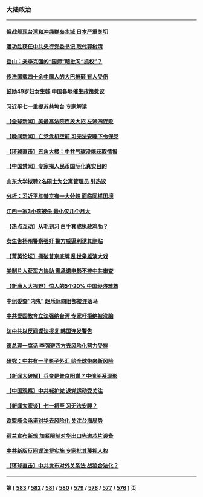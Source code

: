 ### 大陆政治
---
#### [俄战舰现台湾和冲绳群岛水域 日本严重关切](../../pages/ncid277/n14026365.md) 
#### [潘功胜获任中共央行党委书记 取代郭树清](../../pages/ncid277/n14026373.md) 
#### [岳山：亲李克强的“国师”暗批习“抓权”？](../../pages/ncid277/n14026064.md) 
#### [传法国载四十余中国人的大巴被砸 有人受伤](../../pages/ncid277/n14026253.md) 
#### [鼓励49岁妇女生娃 中国各地催生政策惹议](../../pages/ncid277/n14026235.md) 
#### [习近平七一重提苏共垮台 专家解读](../../pages/ncid277/n14026188.md) 
#### [【全球新闻】美最高法院连放大招 左派四连败](../../pages/ncid277/n14026225.md) 
#### [【晚间新闻】亡党危机空前 习无法安睡下令保党](../../pages/ncid277/n14026224.md) 
#### [【环球直击】五角大楼：中共气球没能获取情报](../../pages/ncid277/n14025936.md) 
#### [【中国禁闻】专家揭人民币国际化真实目的](../../pages/ncid277/n14025623.md) 
#### [山东大学拟聘2名硕士为公寓管理员 引热议](../../pages/ncid277/n14026174.md) 
#### [分析：习近平与普京有一大分歧 面临同样困境](../../pages/ncid277/n14025926.md) 
#### [江西一家3小孩被杀 最小仅几个月大](../../pages/ncid277/n14026130.md) 
#### [【热点互动】从毛到习 白手套成执政鸡肋？](../../pages/ncid277/n14025978.md) 
#### [女生吿扬州警察强奸 警方威逼利诱其删贴](../../pages/ncid277/n14025991.md) 
#### [【菁英论坛】捅破普京底牌 乱世枭雄演大戏](../../pages/ncid277/n14025962.md) 
#### [美制片人获军方协助 需承诺电影不被中共审查](../../pages/ncid277/n14025928.md) 
#### [【新唐人大视野】惊人的5个20% 中国经济难救](../../pages/ncid277/n14025955.md) 
#### [中纪委查“内鬼” 赵乐际四旧部接连落马](../../pages/ncid277/n14025916.md) 
#### [中共爱国教育立法强纳台湾 专家吁拒绝被洗脑](../../pages/ncid277/n14023603.md) 
#### [防中共以反间谍法报复 韩国连发警告](../../pages/ncid277/n14025901.md) 
#### [德总理一席话 李强避西方去风险化努力受挫](../../pages/ncid277/n14025856.md) 
#### [研究：中共有一半影子外汇 给全球带来新风险](../../pages/ncid277/n14025844.md) 
#### [【新闻大破解】兵变是普京阳谋？中俄关系现形](../../pages/ncid277/n14025761.md) 
#### [【中国观察】中共喊护党 退党运动受关注](../../pages/ncid277/n14025619.md) 
#### [【新闻大家谈】七一将至 习无法安睡？](../../pages/ncid277/n14025714.md) 
#### [欧盟峰会承诺对华去风险化 关注台海局势](../../pages/ncid277/n14025743.md) 
#### [荷兰宣布新规 加紧限制对华出口先进芯片设备](../../pages/ncid277/n14025681.md) 
#### [中共新版反间谍法将实施 专家批其蔑视人权](../../pages/ncid277/n14025578.md) 
#### [【环球直击】中共发布对外关系法 战狼合法化？](../../pages/ncid277/n14025164.md) 

---
#### 第 [ [583](./583.md) / [582](./582.md) / [581](./581.md) / [580](./580.md) / [579](./579.md) / [578](./578.md) / [577](./577.md) / [576](./576.md) ] 页
